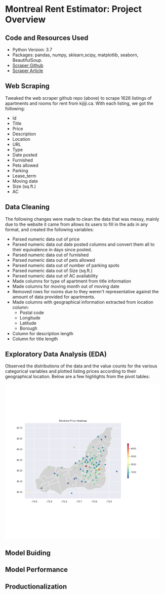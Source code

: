 # Montreal Rent Estimator: Project Overview



## Code and Resources Used

* Python Version: 3.7
* Packages: pandas, numpy, sklearn,scipy, matplotlib, seaborn, BeautifulSoup.
* [Scraper Github](https://github.com/amald94/kijiji-scraper/blob/master/kijiji.py)
* [Scraper Article](https://medium.com/analytics-vidhya/scraping-kijiji-home-rental-advertisements-using-beautiful-soup-5e286af9d96)

## Web Scraping
Tweaked the web scraper github repo (above) to scrape 1626 listings of apartments and rooms for rent from kijiji.ca. With each listing, we got the following:
*  Id
*  Title
*  Price
*  Description
*  Location
*  URL
*  Type 
*  Date posted
*  Furnished
*  Pets allowed 
*  Parking
*  Lease_term
*  Moving date
*  Size (sq.ft.)
*  AC

## Data Cleaning
The following changes were made to clean the data that was messy, mainly due to the website it came from allows its users to fill in the ads in any format, and created the following variables:

* Parsed numeric data out of price
* Parsed numeric data out date posted columns and convert them all to their equivalence in days since posted.
* Parsed numeric data out of furnished 
* Parsed numeric data out of pets allowed
* Parsed numeric data out of number of parking spots 
* Parsed numeric data out of Size (sq.ft.)
* Parsed numeric data out of AC availability 
* Made columns for type of apartment from title information
* Made columns for moving month out of moving date
* Removed rows for rooms due to they weren't representative against the amount of data provided for apartments.
* Made columns with geographical information extracted from location column:
    * Postal code
    * Longitude
    * Latitude
    * Borough
* Column for description length
* Column for title length


## Exploratory Data Analysis (EDA)
Observed the distributions of the data and the value counts for the various categorical variables and plotted listing prices according to their geographical location. Below are a few highlights from the pivot tables:


![alt text](https://github.com/vanessadlafp/Rent_predictor_MTL/blob/master/Geo_modeling/Heat%20Map.png)



## Model Buiding


## Model Performance        


## Productionalization  
                                            